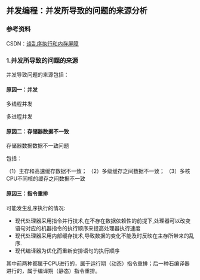 ## 并发编程：并发所导致的问题的来源分析

### 参考资料

CSDN：[谈乱序执行和内存屏障](https://blog.csdn.net/dd864140130/article/details/56494925)

### 1.并发所导致的问题的来源

并发导致问题的来源包括：

#### 原因一：并发

多线程并发

多进程并发

#### 原因二：存储器数据不一致

存储器数据数据不一致问题

包括：

（1）主存和高速缓存数据不一致；
（2）多级缓存之间数据不一致；
（3）多核CPU不同核的缓存之间数据不一致

#### 原因三：指令重排

可能发生乱序执行的情况:

* 现代处理器采用指令并行技术,在不存在数据依赖性的前提下,处理器可以改变语句对应的机器指令的执行顺序来提高处理器执行速度
* 现代处理器采用内部缓存技术,导致数据的变化不能及时反映在主存所带来的乱序.
* 现代编译器为优化而重新安排语句的执行顺序

其中前两种都属于CPU进行的，属于运行期（动态）指令重排；后一种石编译器进行的，属于编译期（静态）指令重排。





